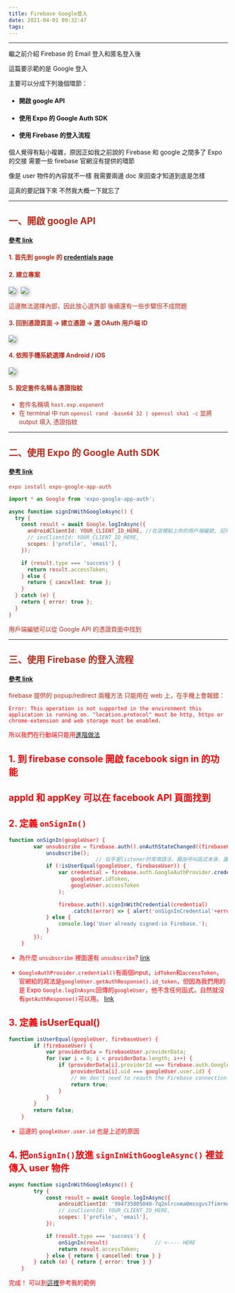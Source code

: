 ```yaml
---
title: Firebase Google登入
date: 2021-04-01 09:32:47
tags:
---
```

***
繼之前介紹 Firebase 的 Email 登入和匿名登入後

這篇要示範的是 Google 登入

主要可以分成下列幾個環節：
- #### 開啟 google API 
- #### 使用 Expo 的 Google Auth SDK
- #### 使用 Firebase 的登入流程

個人覺得有點小複雜，原因正如我之前說的
Firebase 和 google 之間多了 Expo 的交接
需要一些 firebase 官網沒有提供的環節 

像是 user 物件的內容就不一樣
我需要兩邊 doc 來回查才知道到底是怎樣

這真的要記錄下來
不然我大概一下就忘了

***

## <font color="#BC2C1A">一、開啟 google API    
#### [參考 link](https://docs.expo.io/versions/v40.0.0/sdk/google/#using-it-inside-of-the-expo-app)
#### 1. 首先到 google 的 [credentials page](https://console.developers.google.com/apis/credentials)

#### 2. 建立專案
<img src="Firebase-Google登入/firebase google Auth_1.png" style="box-shadow:3px 3px 8px darkgray">
&nbsp;

<img src="Firebase-Google登入/firebase google Auth_2.png" style="box-shadow:3px 3px 8px darkgray">

這邊無法選擇內部，因此放心選外部
後續還有一些步驟但不成問題

#### 3. 回到憑證頁面 -> 建立憑證 -> 選 OAuth 用戶端 ID

<img src="Firebase-Google登入/firebase google Auth_3.png" style="box-shadow:3px 3px 8px darkgray">

#### 4. 依照手機系統選擇 Android / iOS

<img src="Firebase-Google登入/firebase google Auth_4.png" style="box-shadow:3px 3px 8px darkgray">

#### 5. 設定套件名稱＆憑證指紋
- 套件名稱填 `host.exp.exponent`
- 在 terminal 中 run `openssl rand -base64 32 | openssl sha1 -c` 並將 output 填入 憑證指紋

***
## <font color="#BC2C1A">二、使用 Expo 的 Google Auth SDK    

#### [參考 link](https://docs.expo.io/versions/v40.0.0/sdk/google/#using-it-inside-of-the-expo-app)

`expo install expo-google-app-auth`



```javascript
import * as Google from 'expo-google-app-auth';

async function signInWithGoogleAsync() {
  try {
    const result = await Google.logInAsync({
      androidClientId: YOUR_CLIENT_ID_HERE, //在這裡貼上你的用戶端編號, 記得加引號
      // iosClientId: YOUR_CLIENT_ID_HERE,
      scopes: ['profile', 'email'],
    });

    if (result.type === 'success') {
      return result.accessToken;
    } else {
      return { cancelled: true };
    }
  } catch (e) {
    return { error: true };
  }
}
```

用戶端編號可以從 Google API 的憑證頁面中找到

***

## <font color="#BC2C1A">三、使用 Firebase 的登入流程 

#### [參考 link](https://firebase.google.com/docs/auth/web/google-signin)

firebase 提供的 popup/redirect 兩種方法
只能用在 web 上，在手機上會報錯：

<font color="red">`Error: This operation is not supported in the environment this application is running on. "location.protocol" must be http, https or chrome-extension and web storage must be enabled.`

所以我們在行動端只能用[進階做法](https://firebase.google.com/docs/auth/web/google-signin#expandable-2)

## 1. 到 firebase console 開啟 facebook sign in 的功能
## appId 和 appKey 可以在 facebook API 頁面找到


## 2. 定義 `onSignIn()`
```javascript
function onSignIn(googleUser) {
        var unsubscribe = firebase.auth().onAuthStateChanged((firebaseUser) => {
            unsubscribe();   
							// 似乎是listener的常用語法，藉由呼叫函式本身，讓後面的程式只運行一次就好
            if (!isUserEqual(googleUser, firebaseUser)) {
                var credential = firebase.auth.GoogleAuthProvider.credential(
                    googleUser.idToken,
                    googleUser.accessToken
                );

                firebase.auth().signInWithCredential(credential)
                    .catch((error) => { alert('onSignInCredential'+error) });
            } else {
                console.log('User already signed-in Firebase.');
            }
        });
    }
```

- 為什麼 `unsubscribe` 裡面還有 `unsubscribe`? [link](https://stackoverflow.com/questions/47043188/firebase-onauthstatechanged-unsubscribe-recursion)

- `GoogleAuthProvider.credential()`有兩個input，`idToken`和`accessToken`，官網給的寫法是`googleUser.getAuthResponse().id_token`，但因為我們用的是 Expo `Google.logInAsync`回傳的`googleUser`，他不含任何函式，自然就沒有`getAuthResponse()`可以用。 [link](https://stackoverflow.com/questions/60711364/react-native-googleuser-getbasicprofile-is-not-a-function)

## 3. 定義 isUserEqual()
```javascript
function isUserEqual(googleUser, firebaseUser) {
        if (firebaseUser) {
            var providerData = firebaseUser.providerData;
            for (var i = 0; i < providerData.length; i++) {
                if (providerData[i].providerId === firebase.auth.GoogleAuthProvider.PROVIDER_ID &&
                    providerData[i].uid === googleUser.user.id) {   
                    // We don't need to reauth the Firebase connection.
                    return true;
                }
            }
        }
        return false;
    }
```
- 這邊的 `googleUser.user.id` 也是上述的原因

## 4. 把`onSignIn()`放進 `signInWithGoogleAsync()` 裡並傳入 user 物件
```javascript
async function signInWithGoogleAsync() {
        try {
            const result = await Google.logInAsync({
                androidClientId: '994735805040-7q2nlrcnma0mssgvs7fimrmdp6dvuaqk.apps.googleusercontent.com', //在這裡貼上你的用戶端編號
                // iosClientId: YOUR_CLIENT_ID_HERE,
                scopes: ['profile', 'email'],
            });

            if (result.type === 'success') {
                onSignIn(result)               // <---- HERE
                return result.accessToken;
            } else { return { cancelled: true } }
        } catch (e) { return { error: true } }
    }
```

完成！ 可以到[這裡](https://github.com/roto93/react-native-firebase-works)參考我的範例
